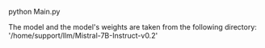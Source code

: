 python Main.py

The model and the model's weights are taken from the following directory:
'/home/support/llm/Mistral-7B-Instruct-v0.2'